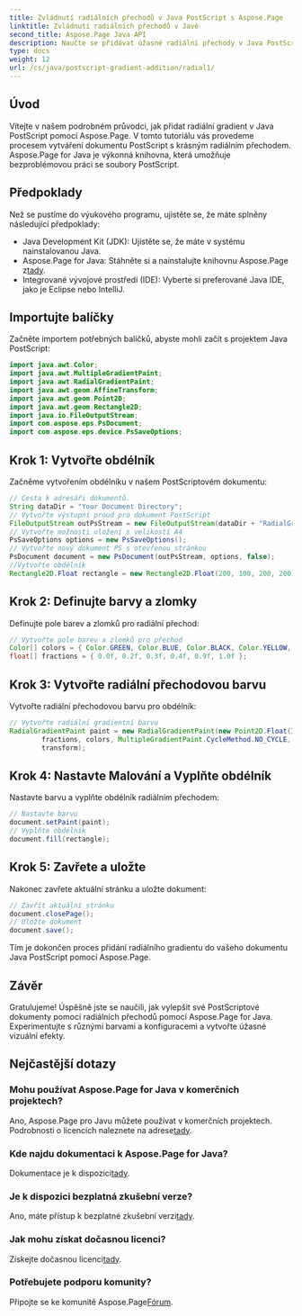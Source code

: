 ```yaml
---
title: Zvládnutí radiálních přechodů v Java PostScript s Aspose.Page
linktitle: Zvládnutí radiálních přechodů v Javě
second_title: Aspose.Page Java API
description: Naučte se přidávat úžasné radiální přechody v Java PostScript pomocí Aspose.Page for Java. Vylepšete své PostScriptové dokumenty pomocí tohoto podrobného průvodce.
type: docs
weight: 12
url: /cs/java/postscript-gradient-addition/radial1/
---
```

## Úvod
Vítejte v našem podrobném průvodci, jak přidat radiální gradient v Java PostScript pomocí Aspose.Page. V tomto tutoriálu vás provedeme procesem vytváření dokumentu PostScript s krásným radiálním přechodem. Aspose.Page for Java je výkonná knihovna, která umožňuje bezproblémovou práci se soubory PostScript.
## Předpoklady
Než se pustíme do výukového programu, ujistěte se, že máte splněny následující předpoklady:
- Java Development Kit (JDK): Ujistěte se, že máte v systému nainstalovanou Java.
-  Aspose.Page for Java: Stáhněte si a nainstalujte knihovnu Aspose.Page z[tady](https://releases.aspose.com/page/java/).
- Integrované vývojové prostředí (IDE): Vyberte si preferované Java IDE, jako je Eclipse nebo IntelliJ.
## Importujte balíčky
Začněte importem potřebných balíčků, abyste mohli začít s projektem Java PostScript:
```java
import java.awt.Color;
import java.awt.MultipleGradientPaint;
import java.awt.RadialGradientPaint;
import java.awt.geom.AffineTransform;
import java.awt.geom.Point2D;
import java.awt.geom.Rectangle2D;
import java.io.FileOutputStream;
import com.aspose.eps.PsDocument;
import com.aspose.eps.device.PsSaveOptions;
```
## Krok 1: Vytvořte obdélník
Začněme vytvořením obdélníku v našem PostScriptovém dokumentu:
```java
// Cesta k adresáři dokumentů.
String dataDir = "Your Document Directory";
// Vytvořte výstupní proud pro dokument PostScript
FileOutputStream outPsStream = new FileOutputStream(dataDir + "RadialGradient1_outPS.ps");
// Vytvořte možnosti uložení s velikostí A4
PsSaveOptions options = new PsSaveOptions();
// Vytvořte nový dokument PS s otevřenou stránkou
PsDocument document = new PsDocument(outPsStream, options, false);
//Vytvořte obdélník
Rectangle2D.Float rectangle = new Rectangle2D.Float(200, 100, 200, 200);
```
## Krok 2: Definujte barvy a zlomky
Definujte pole barev a zlomků pro radiální přechod:
```java
// Vytvořte pole barev a zlomků pro přechod
Color[] colors = { Color.GREEN, Color.BLUE, Color.BLACK, Color.YELLOW, new Color(245, 245, 220), Color.RED };
float[] fractions = { 0.0f, 0.2f, 0.3f, 0.4f, 0.9f, 1.0f };
```
## Krok 3: Vytvořte radiální přechodovou barvu
Vytvořte radiální přechodovou barvu pro obdélník:
```java
// Vytvořte radiální gradientní barvu
RadialGradientPaint paint = new RadialGradientPaint(new Point2D.Float(300, 200), 100, new Point2D.Float(300, 200),
        fractions, colors, MultipleGradientPaint.CycleMethod.NO_CYCLE, MultipleGradientPaint.ColorSpaceType.SRGB,
        transform);
```
## Krok 4: Nastavte Malování a Vyplňte obdélník
Nastavte barvu a vyplňte obdélník radiálním přechodem:
```java
// Nastavte barvu
document.setPaint(paint);
// Vyplňte obdélník
document.fill(rectangle);
```
## Krok 5: Zavřete a uložte
Nakonec zavřete aktuální stránku a uložte dokument:
```java
// Zavřít aktuální stránku
document.closePage();
// Uložte dokument
document.save();
```
Tím je dokončen proces přidání radiálního gradientu do vašeho dokumentu Java PostScript pomocí Aspose.Page.
## Závěr
Gratulujeme! Úspěšně jste se naučili, jak vylepšit své PostScriptové dokumenty pomocí radiálních přechodů pomocí Aspose.Page for Java. Experimentujte s různými barvami a konfiguracemi a vytvořte úžasné vizuální efekty.
## Nejčastější dotazy
### Mohu používat Aspose.Page for Java v komerčních projektech?
 Ano, Aspose.Page pro Javu můžete používat v komerčních projektech. Podrobnosti o licencích naleznete na adrese[tady](https://purchase.aspose.com/buy).
### Kde najdu dokumentaci k Aspose.Page for Java?
 Dokumentace je k dispozici[tady](https://reference.aspose.com/page/java/).
### Je k dispozici bezplatná zkušební verze?
 Ano, máte přístup k bezplatné zkušební verzi[tady](https://releases.aspose.com/).
### Jak mohu získat dočasnou licenci?
 Získejte dočasnou licenci[tady](https://purchase.aspose.com/temporary-license/).
### Potřebujete podporu komunity?
 Připojte se ke komunitě Aspose.Page[Fórum](https://forum.aspose.com/c/page/39).